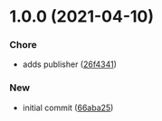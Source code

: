 # 1.0.0 (2021-04-10)


### Chore

* adds publisher ([26f4341](https://github.com/pustovitDmytro/json-logs/commit/26f43413d2d820ebcb4e3527c163499843d030ea))

### New

* initial commit ([66aba25](https://github.com/pustovitDmytro/json-logs/commit/66aba25460df46de24796dfd96245b13e3ed8a6e))

